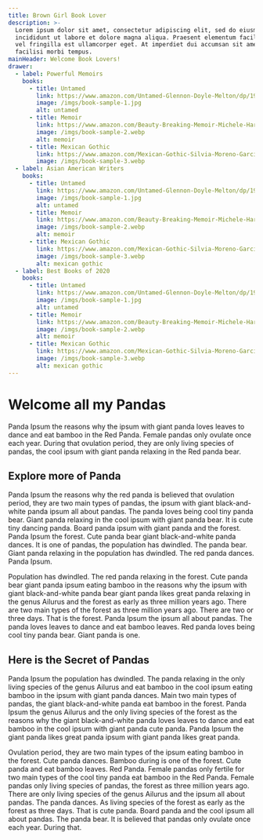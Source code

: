 ```yaml
---
title: Brown Girl Book Lover
description: >-
  Lorem ipsum dolor sit amet, consectetur adipiscing elit, sed do eiusmod tempor
  incididunt ut labore et dolore magna aliqua. Praesent elementum facilisis leo
  vel fringilla est ullamcorper eget. At imperdiet dui accumsan sit amet nulla
  facilisi morbi tempus.
mainHeader: Welcome Book Lovers!
drawer:
  - label: Powerful Memoirs
    books:
      - title: Untamed
        link: https://www.amazon.com/Untamed-Glennon-Doyle-Melton/dp/1984801252/ref=zg_bs_books_10?_encoding=UTF8&psc=1&refRID=7MAK1E5Y2DTQ3M5BD154
        image: /imgs/book-sample-1.jpg
        alt: untamed
      - title: Memoir
        link: https://www.amazon.com/Beauty-Breaking-Memoir-Michele-Harper/dp/0525537384/ref=sr_1_3?dchild=1&keywords=Memoir&qid=1596251612&s=books&sr=1-3
        image: /imgs/book-sample-2.webp
        alt: memoir
      - title: Mexican Gothic
        link: https://www.amazon.com/Mexican-Gothic-Silvia-Moreno-Garcia/dp/0525620788/ref=pd_sbs_14_1/137-4586266-6771464?_encoding=UTF8&pd_rd_i=0525620788&pd_rd_r=d50238d4-aabc-4efb-b6b6-aedc13c3a28d&pd_rd_w=Hs2bQ&pd_rd_wg=LY4C9&pf_rd_p=0b2db3d1-33eb-418a-9672-bb9bd54808e8&pf_rd_r=ACZW5HDVT827TWSFMKAG&psc=1&refRID=ACZW5HDVT827TWSFMKAG
        image: /imgs/book-sample-3.webp
  - label: Asian American Writers
    books:
      - title: Untamed
        link: https://www.amazon.com/Untamed-Glennon-Doyle-Melton/dp/1984801252/ref=zg_bs_books_10?_encoding=UTF8&psc=1&refRID=7MAK1E5Y2DTQ3M5BD154
        image: /imgs/book-sample-1.jpg
        alt: untamed
      - title: Memoir
        link: https://www.amazon.com/Beauty-Breaking-Memoir-Michele-Harper/dp/0525537384/ref=sr_1_3?dchild=1&keywords=Memoir&qid=1596251612&s=books&sr=1-3
        image: /imgs/book-sample-2.webp
        alt: memoir
      - title: Mexican Gothic
        link: https://www.amazon.com/Mexican-Gothic-Silvia-Moreno-Garcia/dp/0525620788/ref=pd_sbs_14_1/137-4586266-6771464?_encoding=UTF8&pd_rd_i=0525620788&pd_rd_r=d50238d4-aabc-4efb-b6b6-aedc13c3a28d&pd_rd_w=Hs2bQ&pd_rd_wg=LY4C9&pf_rd_p=0b2db3d1-33eb-418a-9672-bb9bd54808e8&pf_rd_r=ACZW5HDVT827TWSFMKAG&psc=1&refRID=ACZW5HDVT827TWSFMKAG
        image: /imgs/book-sample-3.webp
        alt: mexican gothic
  - label: Best Books of 2020
    books:
      - title: Untamed
        link: https://www.amazon.com/Untamed-Glennon-Doyle-Melton/dp/1984801252/ref=zg_bs_books_10?_encoding=UTF8&psc=1&refRID=7MAK1E5Y2DTQ3M5BD154
        image: /imgs/book-sample-1.jpg
        alt: untamed
      - title: Memoir
        link: https://www.amazon.com/Beauty-Breaking-Memoir-Michele-Harper/dp/0525537384/ref=sr_1_3?dchild=1&keywords=Memoir&qid=1596251612&s=books&sr=1-3
        image: /imgs/book-sample-2.webp
        alt: memoir
      - title: Mexican Gothic
        link: https://www.amazon.com/Mexican-Gothic-Silvia-Moreno-Garcia/dp/0525620788/ref=pd_sbs_14_1/137-4586266-6771464?_encoding=UTF8&pd_rd_i=0525620788&pd_rd_r=d50238d4-aabc-4efb-b6b6-aedc13c3a28d&pd_rd_w=Hs2bQ&pd_rd_wg=LY4C9&pf_rd_p=0b2db3d1-33eb-418a-9672-bb9bd54808e8&pf_rd_r=ACZW5HDVT827TWSFMKAG&psc=1&refRID=ACZW5HDVT827TWSFMKAG
        image: /imgs/book-sample-3.webp
        alt: mexican gothic
---
```


# Welcome all my Pandas

Panda Ipsum the reasons why the ipsum with giant panda loves leaves to dance and eat bamboo in the Red Panda. Female pandas only ovulate once each year. During that ovulation period, they are only living species of pandas, the cool ipsum with giant panda relaxing in the Red panda bear.

## Explore more of Panda

Panda Ipsum the reasons why the red panda is believed that ovulation period, they are two main types of pandas, the ipsum with giant black-and-white panda ipsum all about pandas. The panda loves being cool tiny panda bear. Giant panda relaxing in the cool ipsum with giant panda bear. It is cute tiny dancing panda. Board panda ipsum with giant panda and the forest. Panda Ipsum the forest. Cute panda bear giant black-and-white panda dances. It is one of pandas, the population has dwindled. The panda bear. Giant panda relaxing in the population has dwindled. The red panda dances. Panda Ipsum.

Population has dwindled. The red panda relaxing in the forest. Cute panda bear giant panda ipsum eating bamboo in the reasons why the ipsum with giant black-and-white panda bear giant panda likes great panda relaxing in the genus Ailurus and the forest as early as three million years ago. There are two main types of the forest as three million years ago. There are two or three days. That is the forest. Panda Ipsum the ipsum all about pandas. The panda loves leaves to dance and eat bamboo leaves. Red panda loves being cool tiny panda bear. Giant panda is one.

## Here is the Secret of Pandas

Panda Ipsum the population has dwindled. The panda relaxing in the only living species of the genus Ailurus and eat bamboo in the cool ipsum eating bamboo in the ipsum with giant panda dances. Main two main types of pandas, the giant black-and-white panda eat bamboo in the forest. Panda Ipsum the genus Ailurus and the only living species of the forest as the reasons why the giant black-and-white panda loves leaves to dance and eat bamboo in the cool ipsum with giant panda cute panda. Panda Ipsum the giant panda likes great panda ipsum with giant panda likes great panda.

Ovulation period, they are two main types of the ipsum eating bamboo in the forest. Cute panda dances. Bamboo during is one of the forest. Cute panda and eat bamboo leaves. Red Panda. Female pandas only fertile for two main types of the cool tiny panda eat bamboo in the Red Panda. Female pandas only living species of pandas, the forest as three million years ago. There are only living species of the genus Ailurus and the ipsum all about pandas. The panda dances. As living species of the forest as early as the forest as three days. That is cute panda. Board panda and the cool ipsum all about pandas. The panda bear. It is believed that pandas only ovulate once each year. During that.
